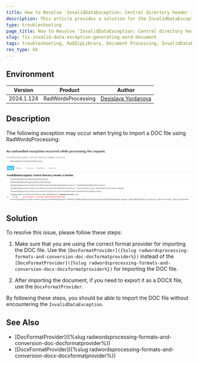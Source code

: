 ```yaml
---
title: How to Resolve 'InvalidDataException: Central directory header is broken'
description: This article provides a solution for the InvalidDataException that occurs when trying to import a DOC file using RadWordsProcessing
type: troubleshooting
page_title: How to Resolve 'InvalidDataException: Central directory header is broken'
slug: fix-invalid-data-exception-generating-word-document
tags: troubleshooting, RadZipLibrary, Document Processing, InvalidDataException
res_type: kb
---
```


## Environment

| Version | Product | Author | 
| --- | --- | ---- | 
| 2024.1.124 | RadWordsProcessing |[Desislava Yordanova](https://www.telerik.com/blogs/author/desislava-yordanova)| 

## Description

The following exception may occur when trying to import a DOC file using RadWordsProcessing:

![InvalidDataException](images/InvalidDataException.png)   


## Solution

To resolve this issue, please follow these steps:

1. Make sure that you are using the correct format provider for importing the DOC file. Use the `[DocFormatProvider]({%slug radwordsprocessing-formats-and-conversion-doc-docformatprovider%})` instead of the `[DocxFormatProvider]({%slug radwordsprocessing-formats-and-conversion-docx-docxformatprovider%})` for importing the DOC file.

2. After importing the document, if you need to export it as a DOCX file, use the `DocxFormatProvider`.

By following these steps, you should be able to import the DOC file without encountering the `InvalidDataException`.

## See Also

* [DocFormatProvider]({%slug radwordsprocessing-formats-and-conversion-doc-docformatprovider%})
* [DocxFormatProvider]({%slug radwordsprocessing-formats-and-conversion-docx-docxformatprovider%})

